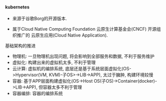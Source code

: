 #### kubernetes

* 来源于谷歌Borg的开源版本.

* 属于Cloud Native Computing Foundation 云原生计算基金会(CNCF) 开源组织推广的 云原生应用(Cloud Native Application). 

基础架构的推进

* 物理机: 一旦物理机出现问题, 将会影响到全部服务和数据, 不利于服务维护
* 虚拟化: 构建出来的虚拟机太多, 不利于管理
* 云计算: 虚拟机的编排系统, 底层还是基于系统层面虚拟化(OS->Hypervisor(VM, KVM)-子OS>->LIB->APP), 太过于臃肿, 构建环境较慢
* 容器: 基于APP层面构建虚拟化(OS->Host OS(子OS)->Container(docker)->LIB->APP), 但容器太多不利于管理
* 容器编排: 容器的编排系统